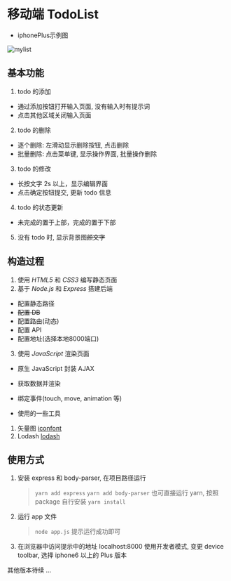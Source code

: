 # 移动端 TodoList


- iphonePlus示例图

![mylist](todolist/screenshots/iphone6Plus-mylist.gif)


## 基本功能

1. todo 的添加
- 通过添加按钮打开输入页面, 没有输入时有提示词
- 点击其他区域关闭输入页面
2. todo 的删除
- 逐个删除: 左滑动显示删除按钮, 点击删除
- 批量删除: 点击菜单键, 显示操作界面, 批量操作删除
3. todo 的修改
- 长按文字 2s 以上，显示编辑界面
- 点击确定按钮提交, 更新 todo 信息
4. todo 的状态更新
- 未完成的置于上部，完成的置于下部
5. 没有 todo 时, 显示背景图~~颜文字~~


## 构造过程

1. 使用 *HTML5* 和 *CSS3* 编写静态页面
2. 基于 *Node.js* 和 *Express* 搭建后端
- 配置静态路径
- ~~配置 DB~~
- 配置路由(动态)
- 配置 API
- 配置地址(选择本地8000端口)
3. 使用 *JavaScript* 渲染页面
- 原生 JavaScript 封装 AJAX
- 获取数据并渲染
- 绑定事件(touch, move, animation 等)

- 使用的一些工具
1. 矢量图 [iconfont](http://www.iconfont.cn/)
2. Lodash [lodash](http://lodashjs.com/docs/)


## 使用方式

1. 安装 express 和 body-parser, 在项目路径运行
   > ```yarn add express```
   > ```yarn add body-parser```
   也可直接运行 yarn, 按照 package 自行安装
   > ```yarn install```
2. 运行 app 文件
   > ```node app.js```
   提示运行成功即可
3. 在浏览器中访问提示中的地址 localhost:8000
   使用开发者模式, 变更 device toolbar,  选择 iphone6 以上的 Plus 版本


其他版本待续 ...
